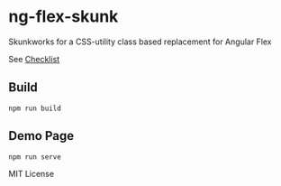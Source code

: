 # ng-flex-skunk

Skunkworks for a CSS-utility class based replacement for Angular Flex

See [Checklist](checklist.md)

## Build

`npm run build`

## Demo Page

`npm run serve`

MIT License